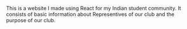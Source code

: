This is a website I made using React for my Indian student community. It consists of basic information about Representives of our club and the purpose of our club.
